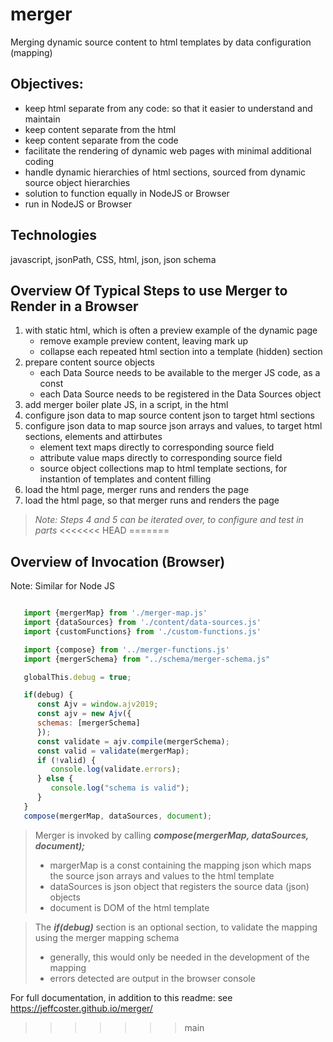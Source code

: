 # merger
Merging dynamic source content to html templates by data configuration (mapping)

## Objectives:
- keep html separate from any code: so that it easier to understand and maintain
- keep content separate from the html
- keep content separate from the code
- facilitate the rendering of dynamic web pages with minimal additional coding
- handle dynamic hierarchies of html sections, sourced from dynamic source object hierarchies
- solution to function equally in NodeJS or Browser
- run in NodeJS or Browser

## Technologies
javascript, jsonPath, CSS, html, json, json schema

## Overview Of Typical Steps to use Merger to Render in a Browser
1. with static html, which is often a preview example of the dynamic page
    - remove example preview content, leaving mark up
    - collapse each repeated html section into a template (hidden) section
2. prepare content source objects
    - each Data Source needs to be available to the merger JS code, as a const
    - each Data Source needs to be registered in the Data Sources object
3. add merger boiler plate JS, in a script, in the html
4. configure json data to map source content json to target html sections
4. configure json data to map source json arrays and values, to target html sections, elements and attirbutes
    - element text maps directly to corresponding source field 
    - attribute value maps directly to corresponding source field 
    - source object collections map to html template sections, for instantion of templates and content filling
5. load the html page, merger runs and renders the page
5. load the html page, so that merger runs and renders the page

>_Note: Steps 4 and 5 can be iterated over, to configure and test in parts_
<<<<<<< HEAD
=======

## Overview of Invocation (Browser)

Note: Similar for Node JS

```javascript

   import {mergerMap} from './merger-map.js'
   import {dataSources} from './content/data-sources.js'
   import {customFunctions} from './custom-functions.js'

   import {compose} from '../merger-functions.js' 
   import {mergerSchema} from "../schema/merger-schema.js"

   globalThis.debug = true;

   if(debug) {
      const Ajv = window.ajv2019;
      const ajv = new Ajv({
      schemas: [mergerSchema]
      });
      const validate = ajv.compile(mergerSchema);
      const valid = validate(mergerMap);
      if (!valid) {
         console.log(validate.errors);
      } else {
         console.log("schema is valid");
      }
   }
   compose(mergerMap, dataSources, document);

```

> Merger is invoked by calling **_compose(mergerMap, dataSources, document);_**
>- margerMap is a const containing the mapping json which maps the source json arrays and values to the html template
>- dataSources is json object that registers the source data (json) objects
>- document is DOM of the html template

> The **_if(debug)_** section is an optional section, to validate the mapping using the merger mapping schema
>- generally, this would only be needed in the development of the mapping
>- errors detected are output in the browser console

For full documentation, in addition to this readme: see https://jeffcoster.github.io/merger/

>>>>>>> main
